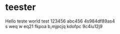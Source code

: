# teester

Hello teste
world
test
123456 
abc456
4s984df89as4  
s
weq
w
eq21
fkpoa b,mjpcjq
kdofpc 9c4iu12j9
